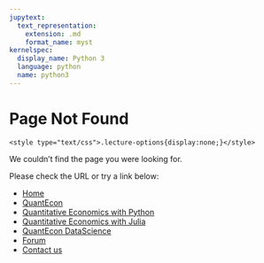 ```yaml
---
jupytext:
  text_representation:
    extension: .md
    format_name: myst
kernelspec:
  display_name: Python 3
  language: python
  name: python3
---
```


# Page Not Found

```{raw} html
<style type="text/css">.lecture-options{display:none;}</style>
```

We couldn’t find the page you were looking for.

Please check the URL or try a link below:

* [Home](/)
* [QuantEcon](https://quantecon.org/)
* [Quantitative Economics with Python](https://python.quantecon.org/)
* [Quantitative Economics with Julia](https://julia.quantecon.org/)
* [QuantEcon DataScience](https://datascience.quantecon.org/)
* [Forum](http://discourse.quantecon.org/)
* [Contact us](mailto:contact@quantecon.org)

